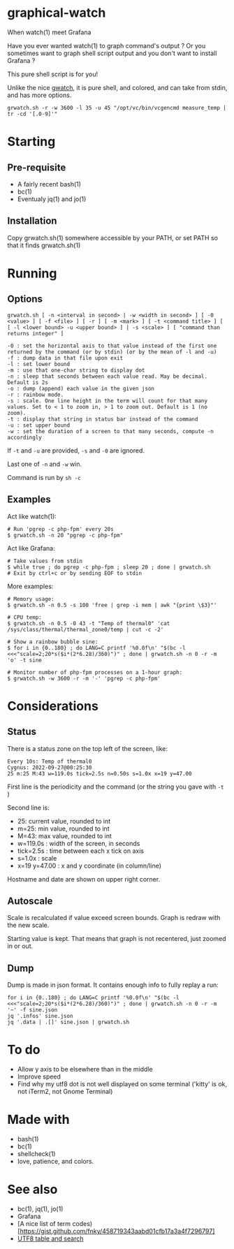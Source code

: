 # graphical-watch

When watch(1) meet Grafana

Have you ever wanted watch(1) to graph command's output ? Or you sometimes want to graph shell script output and you don't want to install Grafana ?

This pure shell script is for you!

Unlike the nice [gwatch](https://github.com/robertely/gwatch), it is pure shell, and colored, and can take from stdin, and has more options.

	grwatch.sh -r -w 3600 -l 35 -u 45 "/opt/vc/bin/vcgencmd measure_temp | tr -cd '[.0-9]'"

# Starting

## Pre-requisite

- A fairly recent bash(1)
- bc(1)
- Eventualy jq(1) and jo(1)

## Installation

Copy grwatch.sh(1) somewhere accessible by your PATH, or set PATH so that it finds grwatch.sh(1)

# Running

## Options

	grwatch.sh [ -n <interval in second> | -w <width in second> ] [ -0 <value> ] [ -f <file> ] [ -r ] [ -m <mark> ] [ -t <command title> ] [ [ -l <lower bound> -u <upper bound> ] | -s <scale> ] [ "command than returns integer" ]

	-0 : set the horizontal axis to that value instead of the first one returned by the command (or by stdin) (or by the mean of -l and -u)
	-f : dump data in that file upon exit
	-l : set lower bound
	-m : use that one-char string to display dot
	-n : sleep that seconds between each value read. May be decimal. Default is 2s
	-o : dump (append) each value in the given json
	-r : rainbow mode.
	-s : scale. One line height in the term will count for that many values. Set to < 1 to zoom in, > 1 to zoom out. Default is 1 (no zoom).
	-t : display that string in status bar instead of the command
	-u : set upper bound
	-w : set the duration of a screen to that many seconds, compute -n accordingly

If ```-t``` and ```-u``` are provided, ```-s``` and ```-0``` are ignored.

Last one of ```-n``` and ```-w``` win.

Command is run by ```sh -c```

## Examples

Act like watch(1):

	# Run 'pgrep -c php-fpm' every 20s
	$ grwatch.sh -n 20 "pgrep -c php-fpm"

Act like Grafana:

	# Take values from stdin
	$ while true ; do pgrep -c php-fpm ; sleep 20 ; done | grwatch.sh
	# Exit by ctrl+c or by sending EOF to stdin

More examples:

	# Memory usage:
	$ grwatch.sh -n 0.5 -s 100 'free | grep -i mem | awk "{print \$3}"'

	# CPU temp:
	$ grwatch.sh -n 0.5 -0 43 -t "Temp of thermal0" 'cat /sys/class/thermal/thermal_zone0/temp | cut -c -2'

	# Show a rainbow bubble sine:
	$ for i in {0..180} ; do LANG=C printf '%0.0f\n' "$(bc -l <<<"scale=2;20*s($i*(2*6.28)/360)")" ; done | grwatch.sh -n 0 -r -m 'o' -t sine

	# Monitor number of php-fpm processes on a 1-hour graph:
	$ grwatch.sh -w 3600 -r -m '-' 'pgrep -c php-fpm'

# Considerations

## Status

There is a status zone on the top left of the screen, like:

	Every 10s: Temp of thermal0                                                                              Cygnus: 2022-09-27@00:25:30
	25 m:25 M:43 w=119.0s tick=2.5s n=0.50s s=1.0x x=19 y=47.00

First line is the periodicity and the command (or the string you gave with ```-t ``` )

Second line is:

- 25: current value, rounded to int
- m=25: min value, rounded to int
- M=43: max value, rounded to int
- w=119.0s : width of the screen, in seconds
- tick=2.5s : time between each x tick on axis
- s=1.0x : scale
- x=19 y=47.00 : x and y coordinate (in column/line)

Hostname and date are shown on upper right corner.

## Autoscale

Scale is recalculated if value exceed screen bounds. Graph is redraw with the new scale.

Starting value is kept. That means that graph is not recentered, just zoomed in or out.

## Dump

Dump is made in json format. It contains enough info to fully replay a run:

	for i in {0..180} ; do LANG=C printf '%0.0f\n' "$(bc -l <<<"scale=2;20*s($i*(2*6.28)/360)")" ; done | grwatch.sh -n 0 -r -m '~' -f sine.json
	jq '.infos' sine.json
	jq '.data | .[]' sine.json | grwatch.sh

# To do

- Allow y axis to be elsewhere than in the middle
- Improve speed
- Find why my utf8 dot is not well displayed on some terminal ('kitty' is ok, not iTerm2, not Gnome Terminal)

# Made with

- bash(1)
- bc(1)
- shellcheck(1)
- love, patience, and colors.

# See also

- bc(1), jq(1), jo(1)
- Grafana
- [A nice list of term codes)[https://gist.github.com/fnky/458719343aabd01cfb17a3a4f7296797]
- [UTF8 table and search](https://unicode-table.com/fr)
